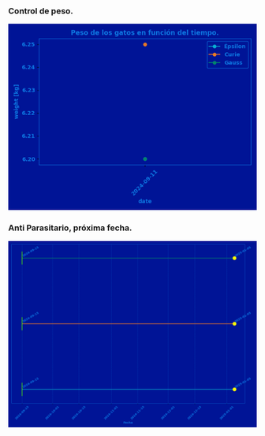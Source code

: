 ### Control de peso.
![plots/cat_weights.png](plots/cat_weights.png)

### Anti Parasitario, próxima fecha.
![plots/cat_weights.png](plots/anti_parasitic.png)
